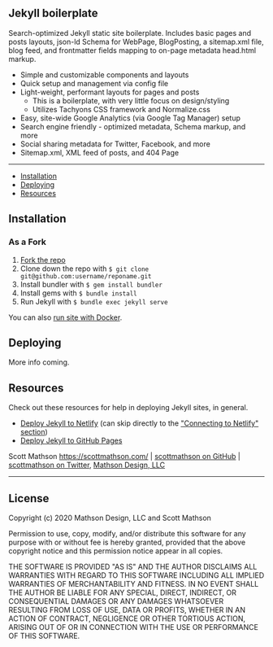 ## Jekyll boilerplate

Search-optimized Jekyll static site boilerplate. Includes basic pages and posts layouts, json-ld Schema for WebPage, BlogPosting, a sitemap.xml file, blog feed, and frontmatter fields mapping to on-page metadata head.html markup.

- Simple and customizable components and layouts
- Quick setup and management via config file
- Light-weight, performant layouts for pages and posts
  - This is a boilerplate, with very little focus on design/styling
  - Utilizes Tachyons CSS framework and Normalize.css
- Easy, site-wide Google Analytics (via Google Tag Manager) setup
- Search engine friendly - optimized metadata, Schema markup, and more
- Social sharing metadata for Twitter, Facebook, and more
- Sitemap.xml, XML feed of posts, and 404 Page

---

- [Installation](#installation)
- [Deploying](#deploying)
- [Resources](#resources)

## Installation

### As a Fork

1. [Fork the repo](https://github.com/scottmathson/virtuacon-jekyll-boilerplate#fork-destination-box)
2. Clone down the repo with `$ git clone git@github.com:username/reponame.git`
3. Install bundler with `$ gem install bundler`
4. Install gems with `$ bundle install`
5. Run Jekyll with `$ bundle exec jekyll serve`

You can also [run site with Docker](https://github.com/scottmathson/simpol-theme#installation).

## Deploying

More info coming.

## Resources

Check out these resources for help in deploying Jekyll sites, in general.

- [Deploy Jekyll to Netlify](https://www.netlify.com/blog/2015/10/28/a-step-by-step-guide-jekyll-3.0-on-netlify/?ref=scottmathson) (can skip directly to the ["Connecting to Netlify" section](https://www.netlify.com/blog/2015/10/28/a-step-by-step-guide-jekyll-3.0-on-netlify/?ref=scottmathson#connecting-to-netlify))
- [Deploy Jekyll to GitHub Pages](https://jekyllrb.com/docs/github-pages/)

Scott Mathson <https://scottmathson.com/> | [scottmathson on GitHub](https://github.com/scottmathson) | [scottmathson on Twitter](https://twitter.com/scottmathson), [Mathson Design, LLC](https://mathsondesignco.com/)

---

## License

Copyright (c) 2020 Mathson Design, LLC and Scott Mathson

Permission to use, copy, modify, and/or distribute this software for any purpose with or without fee is hereby granted, provided that the above copyright notice and this permission notice appear in all copies.

THE SOFTWARE IS PROVIDED "AS IS" AND THE AUTHOR DISCLAIMS ALL WARRANTIES WITH REGARD TO THIS SOFTWARE INCLUDING ALL IMPLIED WARRANTIES OF MERCHANTABILITY AND FITNESS. IN NO EVENT SHALL THE AUTHOR BE LIABLE FOR ANY SPECIAL, DIRECT, INDIRECT, OR CONSEQUENTIAL DAMAGES OR ANY DAMAGES WHATSOEVER RESULTING FROM LOSS OF USE, DATA OR PROFITS, WHETHER IN AN ACTION OF CONTRACT, NEGLIGENCE OR OTHER TORTIOUS ACTION, ARISING OUT OF OR IN CONNECTION WITH THE USE OR PERFORMANCE OF THIS SOFTWARE.